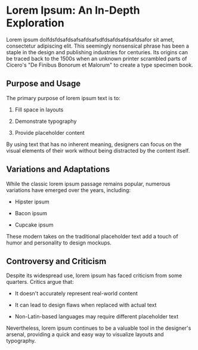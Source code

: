 # Lorem Ipsum: An In-Depth Exploration

Lorem ipsum dolfdsfdsafdsafsafdsafsdfdsafdsafdsafdsafor sit amet, consectetur adipiscing elit. This seemingly nonsensical phrase has been a staple in the design and publishing industries for centuries. Its origins can be traced back to the 1500s when an unknown printer scrambled parts of Cicero's "De Finibus Bonorum et Malorum" to create a type specimen book.

## Purpose and Usage

The primary purpose of lorem ipsum text is to:

1. Fill space in layouts

2. Demonstrate typography

3. Provide placeholder content

By using text that has no inherent meaning, designers can focus on the visual elements of their work without being distracted by the content itself.

## Variations and Adaptations

While the classic lorem ipsum passage remains popular, numerous variations have emerged over the years, including:

* Hipster ipsum

* Bacon ipsum

* Cupcake ipsum

These modern takes on the traditional placeholder text add a touch of humor and personality to design mockups.

## Controversy and Criticism

Despite its widespread use, lorem ipsum has faced criticism from some quarters. Critics argue that:

* It doesn't accurately represent real-world content

* It can lead to design flaws when replaced with actual text

* Non-Latin-based languages may require different placeholder text

Nevertheless, lorem ipsum continues to be a valuable tool in the designer's arsenal, providing a quick and easy way to visualize layouts and typography.
